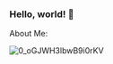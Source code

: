 ### Hello, world! 👋

About Me:


![0_oGJWH3lbwB9i0rKV](https://user-images.githubusercontent.com/36917923/202230343-5c2577dc-8915-459f-8adb-9959c9a0253b.png)


<!--
**vjagannath786/vjagannath786** is a ✨ _special_ ✨ repository because its `README.md` (this file) appears on your GitHub profile.

Here are some ideas to get you started:

- 🔭 I’m currently working on ...
- 🌱 I’m currently learning ...
- 👯 I’m looking to collaborate on ...
- 🤔 I’m looking for help with ...
- 💬 Ask me about ...
- 📫 How to reach me: ...
- 😄 Pronouns: ...
- ⚡ Fun fact: ...
-->
